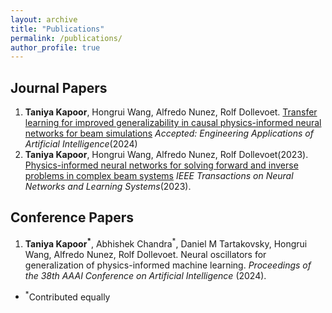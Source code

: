 ```yaml
---
layout: archive
title: "Publications"
permalink: /publications/
author_profile: true
---
```


## Journal Papers
1. **Taniya Kapoor**, Hongrui Wang, Alfredo Nunez, Rolf Dollevoet. [Transfer learning for improved generalizability in causal physics-informed neural networks for beam simulations]([https://www.sciencedirect.com/science/article/pii/S0022169423014932](https://arxiv.org/pdf/2311.00578)) *Accepted: Engineering Applications of Artificial Intelligence*(2024)
1. **Taniya Kapoor**, Hongrui Wang, Alfredo Nunez, Rolf Dollevoet(2023). [Physics-informed neural networks for solving forward and inverse problems in complex beam systems](https://ieeexplore.ieee.org/document/10255379) *IEEE Transactions on Neural Networks and Learning Systems*(2023).

## Conference Papers

1. **Taniya Kapoor<sup>\*</sup>**, Abhishek Chandra<sup>\*</sup>, Daniel M Tartakovsky, Hongrui Wang, Alfredo Nunez, Rolf Dollevoet. Neural oscillators for generalization of physics-informed machine learning. *Proceedings of the 38th AAAI Conference on Artificial Intelligence* (2024).
- <sup>\*</sup>Contributed equally
